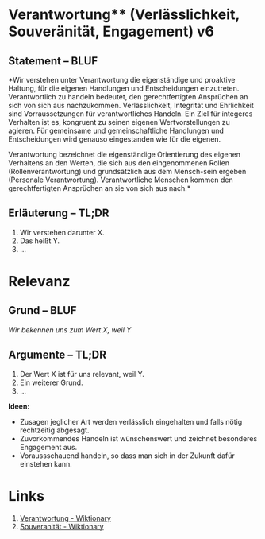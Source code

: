 ﻿<!---
   NAME - The NAME of this project is:
ethos

  FILE - The FILENAME of the current file is:
/v6.md

  CREATION - This project was CREATED on:
2017-01-28-16:15:00 UTC

  MODIFICATION - This project was last MODIFIED on:
2017-01-28-16:15:00 UTC

  VERSION - The current VERSION of this project is:
<git-commit-hash>-2017-01-28-16:15:00 UTC

  CREATOR(S) - This project was CREATED by:
Michael Czechowski, Martin Maga

  CONTACT - You can CONTACT the creator(s) or developer(s) of this project at:
E-Mail: mail@martinmaga.de

  COPYRIGHT - The COPYRIGHT holder of this project is:
COPYRIGHT (c) 2016 Martin Maga

  LICENSE - This project is LICENSED under the following license:
Martin Maga 2016 CC BY-SA 4.0 https://creativecommons.org

  SUBFILE – This is a SUBFILE! For more INFORMATION on this project go to:
/README.md
--->

# Verantwortung** (Verlässlichkeit, Souveränität, Engagement) **v6**

## Statement – BLUF
*Wir verstehen unter Verantwortung die eigenständige und proaktive Haltung, für die eigenen Handlungen und Entscheidungen einzutreten. Verantwortlich zu handeln bedeutet, den gerechtfertigten Ansprüchen an sich von sich aus nachzukommen. Verlässlichkeit, Integrität und Ehrlichkeit sind Vorraussetzungen für verantwortliches Handeln. Ein Ziel für integeres Verhalten ist es, kongruent zu seinen eigenen Wertvorstellungen zu agieren. Für gemeinsame und gemeinschaftliche Handlungen und Entscheidungen wird genauso eingestanden wie für die eigenen.

Verantwortung bezeichnet die eigenständige Orientierung des eigenen Verhaltens an den Werten, die sich aus den eingenommenen Rollen (Rollenverantwortung) und grundsätzlich aus dem Mensch-sein ergeben (Personale Verantwortung). Verantwortliche Menschen kommen den gerechtfertigten Ansprüchen an sie von sich aus nach.*

## Erläuterung – TL;DR
1. Wir verstehen darunter X.
2. Das heißt Y.
3. …

# Relevanz
## Grund – BLUF
*Wir bekennen uns zum Wert X, weil Y*

## Argumente – TL;DR
1. Der Wert X ist für uns relevant, weil Y.
2. Ein weiterer Grund.
3. …


__Ideen:__
- Zusagen jeglicher Art werden verlässlich eingehalten und falls nötig rechtzeitig abgesagt.
- Zuvorkommendes Handeln ist wünschenswert und zeichnet besonderes Engagement aus.
- Voraussschauend handeln, so dass man sich in der Zukunft dafür einstehen kann.


# Links
1. [Verantwortung - Wiktionary](https://de.wiktionary.org/wiki/Verantwortung)
2. [Souveranität - Wiktionary](https://de.wiktionary.org/wiki/Souver%C3%A4nit%C3%A4t)
